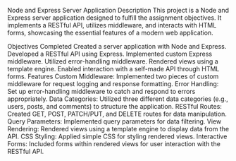 Node and Express Server Application
Description
This project is a Node and Express server application designed to fulfill the assignment objectives. It implements a RESTful API, utilizes middleware, and interacts with HTML forms, showcasing the essential features of a modern web application.

Objectives Completed
Created a server application with Node and Express.
Developed a RESTful API using Express.
Implemented custom Express middleware.
Utilized error-handling middleware.
Rendered views using a template engine.
Enabled interaction with a self-made API through HTML forms.
Features
Custom Middleware: Implemented two pieces of custom middleware for request logging and response formatting.
Error Handling: Set up error-handling middleware to catch and respond to errors appropriately.
Data Categories: Utilized three different data categories (e.g., users, posts, and comments) to structure the application.
RESTful Routes: Created GET, POST, PATCH/PUT, and DELETE routes for data manipulation.
Query Parameters: Implemented query parameters for data filtering.
View Rendering: Rendered views using a template engine to display data from the API.
CSS Styling: Applied simple CSS for styling rendered views.
Interactive Forms: Included forms within rendered views for user interaction with the RESTful API.
